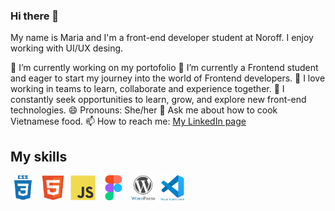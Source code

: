 ### Hi there 👋

My name is Maria and I'm a front-end developer student at Noroff. I enjoy working with UI/UX desing.

🔭 I’m currently working on my portofolio 
🌱 I’m currently a Frontend student and eager to start my journey into the world of Frontend developers. 
👯 I love working in teams to learn, collaborate and experience together.
🤔 I constantly seek opportunities to learn, grow, and explore new front-end technologies.
😄 Pronouns: She/her
💬 Ask me about how to cook Vietnamese food.
📫 How to reach me: [My LinkedIn page](https://www.linkedin.com/in/yen-nguyen-76340440/)


## My skills

<div>
  <img src="https://github.com/devicons/devicon/blob/master/icons/css3/css3-plain-wordmark.svg"  title="CSS3" alt="CSS" width="40" height="40"/>&nbsp;
  <img src="https://github.com/devicons/devicon/blob/master/icons/html5/html5-original.svg" title="HTML5" alt="HTML" width="40" height="40"/>&nbsp;
  <img src="https://github.com/devicons/devicon/blob/master/icons/javascript/javascript-original.svg" title="JavaScript" alt="JavaScript" width="40" height="40"/>&nbsp;
  <img src="https://github.com/devicons/devicon/blob/master/icons/figma/figma-original.svg" title="Figma" alt="Figma" width="40" height="40"/>&nbsp;
  <img src="https://github.com/devicons/devicon/blob/master/icons/wordpress/wordpress-original.svg" title="Wordpress" alt="Worpress" width="40" height="40"/>&nbsp;
  <img src="https://github.com/devicons/devicon/blob/master/icons/vscode/vscode-original-wordmark.svg" title="VScode" alt="VScode" width="40" height="40"/>&nbsp;
</div>

<!--
**mariajaro/mariajaro** is a ✨ _special_ ✨ repository because its `README.md` (this file) appears on your GitHub profile.


